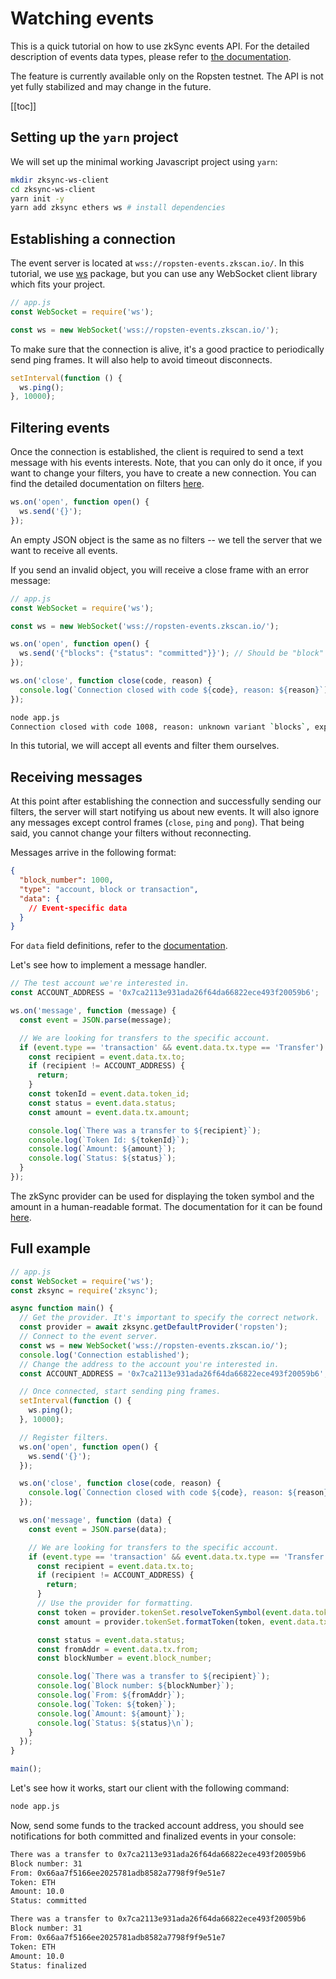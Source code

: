 # Watching events

This is a quick tutorial on how to use zkSync events API. For the detailed description of events data types, please
refer to [the documentation](../api/events.md).

The feature is currently available only on the Ropsten testnet. The API is not yet fully stabilized and may change in
the future.

[[toc]]

## Setting up the `yarn` project

We will set up the minimal working Javascript project using `yarn`:

```sh
mkdir zksync-ws-client
cd zksync-ws-client
yarn init -y
yarn add zksync ethers ws # install dependencies
```

## Establishing a connection

The event server is located at `wss://ropsten-events.zkscan.io/`. In this tutorial, we use
[ws](https://www.npmjs.com/package/ws) package, but you can use any WebSocket client library which fits your project.

```javascript
// app.js
const WebSocket = require('ws');

const ws = new WebSocket('wss://ropsten-events.zkscan.io/');
```

To make sure that the connection is alive, it's a good practice to periodically send ping frames. It will also help to
avoid timeout disconnects.

```javascript
setInterval(function () {
  ws.ping();
}, 10000);
```

## Filtering events

Once the connection is established, the client is required to send a text message with his events interests. Note, that
you can only do it once, if you want to change your filters, you have to create a new connection. You can find the
detailed documentation on filters [here](../api/events.md#Filters).

```javascript
ws.on('open', function open() {
  ws.send('{}');
});
```

An empty JSON object is the same as no filters -- we tell the server that we want to receive all events.

If you send an invalid object, you will receive a close frame with an error message:

```javascript
// app.js
const WebSocket = require('ws');

const ws = new WebSocket('wss://ropsten-events.zkscan.io/');

ws.on('open', function open() {
  ws.send('{"blocks": {"status": "committed"}}'); // Should be "block"
});

ws.on('close', function close(code, reason) {
  console.log(`Connection closed with code ${code}, reason: ${reason}`);
});
```

```sh
node app.js
Connection closed with code 1008, reason: unknown variant `blocks`, expected one of `account`, `block`, `transaction` at line 1 column 9
```

In this tutorial, we will accept all events and filter them ourselves.

## Receiving messages

At this point after establishing the connection and successfully sending our filters, the server will start notifying us
about new events. It will also ignore any messages except control frames (`close`, `ping` and `pong`). That being said,
you cannot change your filters without reconnecting.

Messages arrive in the following format:

```json
{
  "block_number": 1000,
  "type": "account, block or transaction",
  "data": {
    // Event-specific data
  }
}
```

For `data` field definitions, refer to the [documentation](../api/events.md#Events).

Let's see how to implement a message handler.

```typescript
// The test account we're interested in.
const ACCOUNT_ADDRESS = '0x7ca2113e931ada26f64da66822ece493f20059b6';

ws.on('message', function (message) {
  const event = JSON.parse(message);

  // We are looking for transfers to the specific account.
  if (event.type == 'transaction' && event.data.tx.type == 'Transfer') {
    const recipient = event.data.tx.to;
    if (recipient != ACCOUNT_ADDRESS) {
      return;
    }
    const tokenId = event.data.token_id;
    const status = event.data.status;
    const amount = event.data.tx.amount;

    console.log(`There was a transfer to ${recipient}`);
    console.log(`Token Id: ${tokenId}`);
    console.log(`Amount: ${amount}`);
    console.log(`Status: ${status}`);
  }
});
```

The zkSync provider can be used for displaying the token symbol and the amount in a human-readable format. The
documentation for it can be found [here](../api/sdk/js/providers.md).

## Full example

```typescript
// app.js
const WebSocket = require('ws');
const zksync = require('zksync');

async function main() {
  // Get the provider. It's important to specify the correct network.
  const provider = await zksync.getDefaultProvider('ropsten');
  // Connect to the event server.
  const ws = new WebSocket('wss://ropsten-events.zkscan.io/');
  console.log('Connection established');
  // Change the address to the account you're interested in.
  const ACCOUNT_ADDRESS = '0x7ca2113e931ada26f64da66822ece493f20059b6';

  // Once connected, start sending ping frames.
  setInterval(function () {
    ws.ping();
  }, 10000);

  // Register filters.
  ws.on('open', function open() {
    ws.send('{}');
  });

  ws.on('close', function close(code, reason) {
    console.log(`Connection closed with code ${code}, reason: ${reason}`);
  });

  ws.on('message', function (data) {
    const event = JSON.parse(data);

    // We are looking for transfers to the specific account.
    if (event.type == 'transaction' && event.data.tx.type == 'Transfer') {
      const recipient = event.data.tx.to;
      if (recipient != ACCOUNT_ADDRESS) {
        return;
      }
      // Use the provider for formatting.
      const token = provider.tokenSet.resolveTokenSymbol(event.data.token_id);
      const amount = provider.tokenSet.formatToken(token, event.data.tx.amount);

      const status = event.data.status;
      const fromAddr = event.data.tx.from;
      const blockNumber = event.block_number;

      console.log(`There was a transfer to ${recipient}`);
      console.log(`Block number: ${blockNumber}`);
      console.log(`From: ${fromAddr}`);
      console.log(`Token: ${token}`);
      console.log(`Amount: ${amount}`);
      console.log(`Status: ${status}\n`);
    }
  });
}

main();
```

Let's see how it works, start our client with the following command:

```sh
node app.js
```

Now, send some funds to the tracked account address, you should see notifications for both committed and finalized
events in your console:

```sh
There was a transfer to 0x7ca2113e931ada26f64da66822ece493f20059b6
Block number: 31
From: 0x66aa7f5166ee2025781adb8582a7798f9f9e51e7
Token: ETH
Amount: 10.0
Status: committed

There was a transfer to 0x7ca2113e931ada26f64da66822ece493f20059b6
Block number: 31
From: 0x66aa7f5166ee2025781adb8582a7798f9f9e51e7
Token: ETH
Amount: 10.0
Status: finalized
```
